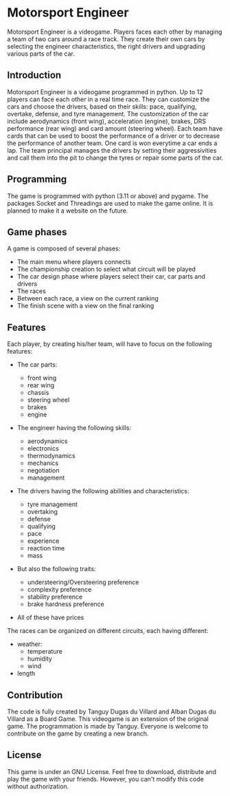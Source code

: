 # Motorsport Engineer

Motorsport Engineer is a videogame. Players faces each other by managing a team of two cars around a race track. They create their own cars by selecting the engineer characteristics, the right drivers and upgrading various parts of the car.

## Introduction

Motorsport Engineer is a videogame programmed in python. Up to 12 players can face each other in a real time race. They can customize the cars and choose the drivers, based on their skills: pace, qualifying, overtake, defense, and tyre management.
The customization of the car include aerodynamics (front wing), acceleration (engine), brakes, DRS performance (rear wing) and card amount (steering wheel).
Each team have cards that can be used to boost the performance of a driver or to decrease the performance of another team. One card is won everytime a car ends a lap.
The team principal manages the drivers by setting their aggressivities and  call them into the pit to change the tyres or repair some parts of the car.

## Programming

The game is programmed with python (3.11 or above) and pygame. The packages Socket and Threadings are used to make the game online. It is planned to make it a website on the future.

## Game phases

A game is composed of several phases:

- The main menu where players connects
- The championship creation to select what circuit will be played
- The car design phase where players select their car, car parts and drivers
- The races
- Between each race, a view on the current ranking
- The finish scene with a view on the final ranking

## Features

Each player, by creating his/her team, will have to focus on the following features:


- The car parts:
    - front wing
    - rear wing
    - chassis
    - steering wheel
    - brakes
    - engine

- The engineer having the following skills:
    - aerodynamics
    - electronics
    - thermodynamics
    - mechanics
    - negotiation
    - management

- The drivers having the following abilities and characteristics:
    - tyre management
    - overtaking
    - defense
    - qualifying
    - pace
    - experience
    - reaction time
    - mass

- But also the following traits:
    - understeering/Oversteering preference 
    - complexity preference
    - stability preference
    - brake hardness preference

- All of these have prices

The races can be organized on different circuits, each having different:
- weather:
    - temperature
    - humidity
    - wind
- length


## Contribution

The code is fully created by Tanguy Dugas du Villard and Alban Dugas du Villard as a Board Game. This videogame is an extension of the original game. The programmation is made by Tanguy. Everyone is welcome to contribute on the game by creating a new branch.

## License

This game is under an GNU License. Feel free to download, distribute and play the game with your friends. However, you can't modify this code without authorization.
